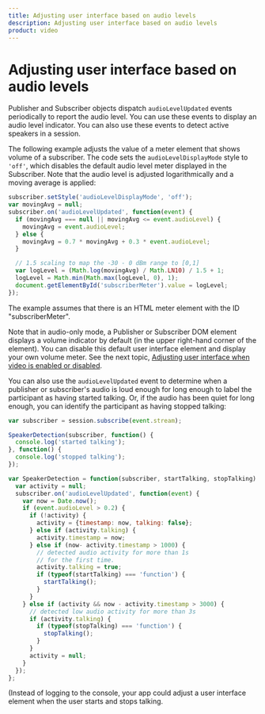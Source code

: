 ```yaml
---
title: Adjusting user interface based on audio levels
description: Adjusting user interface based on audio levels
product: video
---
```


# Adjusting user interface based on audio levels

Publisher and Subscriber objects dispatch `audioLevelUpdated` events periodically to report the audio level. You can use these events to display an audio level indicator. You can also use these events to detect active speakers in a session.

The following example adjusts the value of a meter element that shows volume of a subscriber. The code sets the `audioLevelDisplayMode` style to `'off'`, which disables the default audio level meter displayed in the Subscriber. Note that the audio level is adjusted logarithmically and a moving average is applied:

```javascript
subscriber.setStyle('audioLevelDisplayMode', 'off');
var movingAvg = null;
subscriber.on('audioLevelUpdated', function(event) {
  if (movingAvg === null || movingAvg <= event.audioLevel) {
    movingAvg = event.audioLevel;
  } else {
    movingAvg = 0.7 * movingAvg + 0.3 * event.audioLevel;
  }

  // 1.5 scaling to map the -30 - 0 dBm range to [0,1]
  var logLevel = (Math.log(movingAvg) / Math.LN10) / 1.5 + 1;
  logLevel = Math.min(Math.max(logLevel, 0), 1);
  document.getElementById('subscriberMeter').value = logLevel;
});
```
The example assumes that there is an HTML meter element with the ID "subscriberMeter".

Note that in audio-only mode, a Publisher or Subscriber DOM element displays a volume indicator by default (in the upper right-hand corner of the element). You can disable this default user interface element and display your own volume meter. See the next topic, [Adjusting user interface when video is enabled or disabled](/video/tutorials/video-ui-customization/video/video-ui-customization/js/audio-block/javascript).

You can also use the `audioLevelUpdated` event to determine when a publisher or subscriber's audio is loud enough for long enough to label the participant as having started talking. Or, if the audio has been quiet for long enough, you can identify the participant as having stopped talking:


```javascript
var subscriber = session.subscribe(event.stream);

SpeakerDetection(subscriber, function() {
  console.log('started talking');
}, function() {
  console.log('stopped talking');
});

var SpeakerDetection = function(subscriber, startTalking, stopTalking) {
  var activity = null;
  subscriber.on('audioLevelUpdated', function(event) {
    var now = Date.now();
    if (event.audioLevel > 0.2) {
      if (!activity) {
        activity = {timestamp: now, talking: false};
      } else if (activity.talking) {
        activity.timestamp = now;
      } else if (now- activity.timestamp > 1000) {
        // detected audio activity for more than 1s
        // for the first time.
        activity.talking = true;
        if (typeof(startTalking) === 'function') {
          startTalking();
        }
      }
    } else if (activity && now - activity.timestamp > 3000) {
      // detected low audio activity for more than 3s
      if (activity.talking) {
        if (typeof(stopTalking) === 'function') {
          stopTalking();
        }
      }
      activity = null;
    }
  });
};
```
(Instead of logging to the console, your app could adjust a user interface element when the user starts and stops talking.